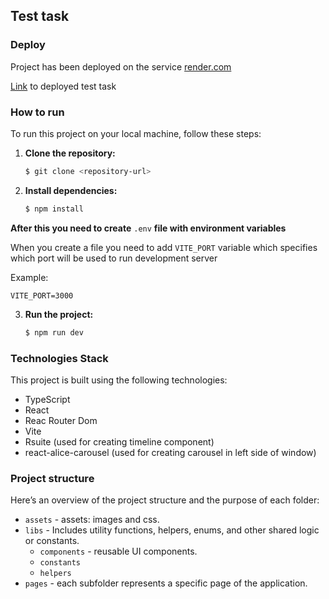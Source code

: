 ## Test task


### Deploy

Project has been deployed on the service [render.com](https://render.com/?_gl=1*1t82lce*_gcl_au*MTA3ODMwNzcyMi4xNzMwMTg3Mjc5*_ga*ODQzNDE1MTEyLjE3MzAxODY2MzA.*_ga_QK9L9QJC5N*MTczMDE5Mjc4My4xMS4wLjE3MzAxOTI3ODMuNjAuMC4w)

[Link](https://luna-edge-testtask-static.onrender.com/#/sign-up) to deployed test task

### How to run

To run this project on your local machine, follow these steps:

1. **Clone the repository:**

   ```bash
   $ git clone <repository-url>
   ```

2. **Install dependencies:**
   ```bash
   $ npm install
   ```

  **After this you need to create** `.env` **file with environment variables**

  When you create a file you need to add `VITE_PORT` variable which specifies which port will be used to run development server

  Example:
  ```
  VITE_PORT=3000
  ```

3. **Run the project:**
   ```bash
   $ npm run dev
   ```

### Technologies Stack
This project is built using the following technologies:
- TypeScript
- React
- Reac Router Dom
- Vite
- Rsuite (used for creating timeline component)
- react-alice-carousel (used for creating carousel in left side of window)

### Project structure

Here’s an overview of the project structure and the purpose of each folder:
- `assets` - assets: images and css.
- `libs` - Includes utility functions, helpers, enums, and other shared logic or constants.
  - `components` - reusable UI components.
  - `constants`
  - `helpers`
- `pages` - each subfolder represents a specific page of the application.

